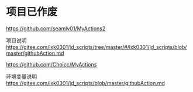 # 项目已作废
https://github.com/seamly01/MyActions2

项目说明
https://gitee.com/lxk0301/jd_scripts/tree/master/#/lxk0301/jd_scripts/blob/master/githubAction.md

https://github.com/Choicc/MyActions

环境变量说明
https://gitee.com/lxk0301/jd_scripts/blob/master/githubAction.md
